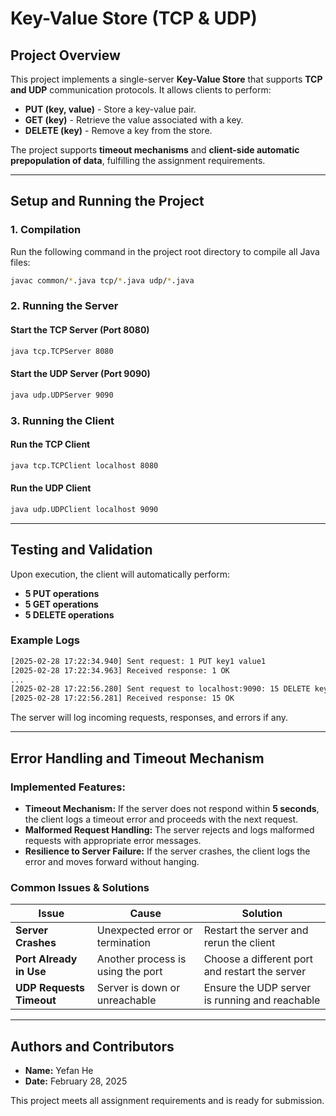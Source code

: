 # Key-Value Store (TCP & UDP)

## **Project Overview**
This project implements a single-server **Key-Value Store** that supports **TCP and UDP** communication protocols. It allows clients to perform:
- **PUT (key, value)** - Store a key-value pair.
- **GET (key)** - Retrieve the value associated with a key.
- **DELETE (key)** - Remove a key from the store.

The project supports **timeout mechanisms** and **client-side automatic prepopulation of data**, fulfilling the assignment requirements.

---

## **Setup and Running the Project**

### **1. Compilation**
Run the following command in the project root directory to compile all Java files:
```bash
javac common/*.java tcp/*.java udp/*.java
```

### **2. Running the Server**
#### **Start the TCP Server (Port 8080)**
```bash
java tcp.TCPServer 8080
```
#### **Start the UDP Server (Port 9090)**
```bash
java udp.UDPServer 9090
```

### **3. Running the Client**
#### **Run the TCP Client**
```bash
java tcp.TCPClient localhost 8080
```
#### **Run the UDP Client**
```bash
java udp.UDPClient localhost 9090
```

---

## **Testing and Validation**
Upon execution, the client will automatically perform:
- **5 PUT operations**
- **5 GET operations**
- **5 DELETE operations**

### **Example Logs**
```txt
[2025-02-28 17:22:34.940] Sent request: 1 PUT key1 value1
[2025-02-28 17:22:34.963] Received response: 1 OK
...
[2025-02-28 17:22:56.280] Sent request to localhost:9090: 15 DELETE key5
[2025-02-28 17:22:56.281] Received response: 15 OK
```

The server will log incoming requests, responses, and errors if any.

---

## **Error Handling and Timeout Mechanism**

### **Implemented Features:**
- **Timeout Mechanism:** If the server does not respond within **5 seconds**, the client logs a timeout error and proceeds with the next request.
- **Malformed Request Handling:** The server rejects and logs malformed requests with appropriate error messages.
- **Resilience to Server Failure:** If the server crashes, the client logs the error and moves forward without hanging.

### **Common Issues & Solutions**
| **Issue** | **Cause** | **Solution** |
|----------|---------|-------------|
| **Server Crashes** | Unexpected error or termination | Restart the server and rerun the client |
| **Port Already in Use** | Another process is using the port | Choose a different port and restart the server |
| **UDP Requests Timeout** | Server is down or unreachable | Ensure the UDP server is running and reachable |

---

## **Authors and Contributors**
- **Name:** Yefan He
- **Date:** February 28, 2025

This project meets all assignment requirements and is ready for submission.

